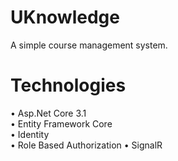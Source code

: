 # UKnowledge
A simple course management system.

# Technologies
•	Asp.Net Core 3.1 <br/>
•	Entity Framework Core <br/>
•	Identity <br/>
•	Role Based Authorization
•	SignalR

